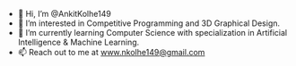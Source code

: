 - 👋 Hi, I’m @AnkitKolhe149
- 👀 I’m interested in Competitive Programming and 3D Graphical Design.
- 🌱 I’m currently learning Computer Science with specialization in Artificial Intelligence & Machine  Learning.
- 📫 Reach out to me at www.nkolhe149@gmail.com
<!---- 😄 Pronouns: ...
- ⚡ Fun fact: ...
- 💞️ I’m looking to collaborate on ...


AnkitKolhe149/AnkitKolhe149 is a ✨ special ✨ repository because its `README.md` (this file) appears on your GitHub profile.
You can click the Preview link to take a look at your changes.
--->
